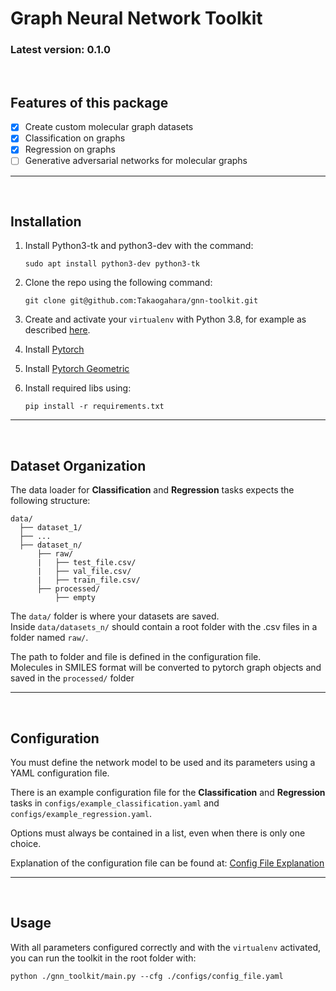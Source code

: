 # **Graph Neural Network Toolkit**

### Latest version: 0.1.0
<br/>

## Features of this package
- [x] Create custom molecular graph datasets
- [x] Classification on graphs
- [x] Regression on graphs
- [ ] Generative adversarial networks for molecular graphs

_____________________________________________________________________________________
<br/>

## **Installation**

1. Install Python3-tk and python3-dev with the command:

    ```console
    sudo apt install python3-dev python3-tk
    ```

2. Clone the repo using the following command:

    ```console
    git clone git@github.com:Takaogahara/gnn-toolkit.git
    ```

3. Create and activate your `virtualenv` with Python 3.8, for example as described [here](https://docs.python.org/3/library/venv.html).

4. Install [Pytorch](https://pytorch.org/get-started/locally/)

5. Install [Pytorch Geometric](https://pytorch-geometric.readthedocs.io/en/latest/notes/installation.html)

6. Install required libs using:

    ```conseole
    pip install -r requirements.txt
    ```

_____________________________________________________________________________________
<br/>

## **Dataset Organization**

The data loader for **Classification** and **Regression** tasks expects the following structure:

```console   
data/
  ├── dataset_1/
  ├── ...
  ├── dataset_n/
      ├── raw/
      |   ├── test_file.csv/
      |   ├── val_file.csv/
      |   ├── train_file.csv/
      ├── processed/
          ├── empty
```

The `data/` folder is where your datasets are saved.  
Inside `data/datasets_n/` should contain a root folder with the .csv files in a folder named `raw/`.

The path to folder and file is defined in the configuration file.  
Molecules in SMILES format will be converted to pytorch graph objects and saved in the `processed/` folder
_____________________________________________________________________________________
<br/>

## **Configuration**

You must define the network model to be used and its parameters using a YAML configuration file.

There is an example configuration file for the **Classification** and **Regression** tasks in `configs/example_classification.yaml` and `configs/example_regression.yaml`.

Options must always be contained in a list, even when there is only one choice.

Explanation of the configuration file can be found at: [Config File Explanation](./assets/config_file.md)
_____________________________________________________________________________________
<br/>

## **Usage**

With all parameters configured correctly and with the `virtualenv` activated, you can run the toolkit in the root folder with:
  ```console
  python ./gnn_toolkit/main.py --cfg ./configs/config_file.yaml
  ```
